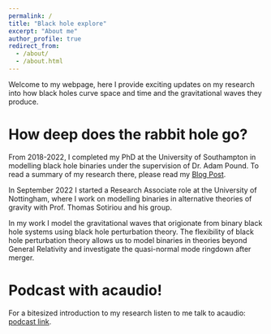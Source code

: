 ```yaml
---
permalink: /
title: "Black hole explore"
excerpt: "About me"
author_profile: true
redirect_from: 
  - /about/
  - /about.html
---
```


Welcome to my webpage, here I provide exciting updates on my research into how black holes curve space and time and the gravitational waves they produce. 

How deep does the rabbit hole go?
======
From 2018-2022, I completed my PhD at the University of Southampton in modelling black hole binaries under the supervision of Dr. Adam Pound. To read a summary of my research there, please read my [Blog Post](https://drandrewspiers.github.io//posts/2012/08/blog-post-2/). 

In September 2022 I started a Research Associate role at the University of Nottingham, where I work on modelling binaries in alternative theories of gravity with Prof. Thomas Sotiriou and his group.

In my work I model the gravitational waves that origionate from binary black hole systems using black hole perturbation theory. The flexibility of black hole perturbation theory allows us to model binaries in theories beyond General Relativity and investigate the quasi-normal mode ringdown after merger.

Podcast with acaudio!
======
For a bitesized introduction to my research listen to me talk to acaudio: [podcast link](https://acaudio.com/publication/3468). 
